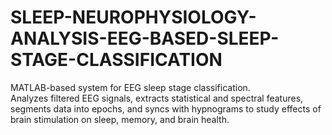 # SLEEP-NEUROPHYSIOLOGY-ANALYSIS-EEG-BASED-SLEEP-STAGE-CLASSIFICATION
MATLAB-based system for EEG sleep stage classification. 
<br>
Analyzes filtered EEG signals, extracts statistical and spectral features, segments data into epochs, and syncs with hypnograms to study effects of brain stimulation on sleep, memory, and brain health.
